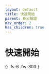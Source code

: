 ```yaml
---
layout: default
title: 快速開始
parent: 身分驗證
nav_order: 2
has_children: true
---
```


# 快速開始

{: .fs-6 .fw-300 }